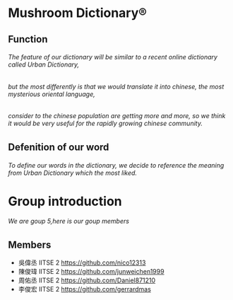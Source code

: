 ﻿# Mushroom Dictionary®
## Function 
###### The feature of our dictionary will be similar to a recent online dictionary called Urban Dictionary,
###### but the most differently is that we would translate it into chinese, the most mysterious oriental language,
###### consider to the chinese population are getting more and more, so we think it would be very useful for the rapidly growing chinese community.
## Defenition of our word 
###### To define our words in the dictionary, we decide to reference the meaning from Urban Dictionary which the most liked.
# Group introduction 
###### We are goup 5,here is our goup members 
## Members
* 吳偉丞   IITSE 2   <https://github.com/nico12313>
* 陳俊瑋   IITSE 2   <https://github.com/junweichen1999>
* 周佑丞   IITSE 2   <https://github.com/Daniel871210>
* 李俊宏   IITSE 2   <https://github.com/gerrardmas>